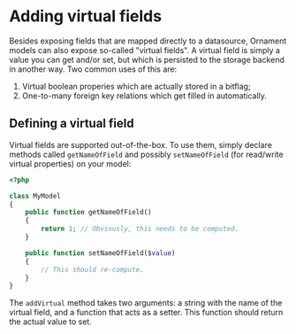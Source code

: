 # Adding virtual fields
Besides exposing fields that are mapped directly to a datasource, Ornament
models can also expose so-called "virtual fields". A virtual field is simply
a value you can get and/or set, but which is persisted to the storage backend
in another way. Two common uses of this are:

1. Virtual boolean properies which are actually stored in a bitflag;
2. One-to-many foreign key relations which get filled in automatically.

## Defining a virtual field
Virtual fields are supported out-of-the-box. To use them, simply declare
methods called `getNameOfField` and possibly `setNameOfField` (for read/write
virtual properties) on your model:

```php
<?php

class MyModel
{
    public function getNameOfField()
    {
        return 1; // Obviously, this needs to be computed.
    }

    public function setNameOfField($value)
    {
        // This should re-compute.
    }
}
```

The `addVirtual` method takes two arguments: a string with the name of the
virtual field, and a function that acts as a setter. This function should
return the actual value to set.

